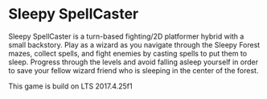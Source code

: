 # Sleepy SpellCaster

Sleepy SpellCaster is a turn-based fighting/2D platformer hybrid with a small backstory. Play as a wizard as you navigate through the Sleepy Forest mazes, collect spells, and fight enemies by casting spells to put them to sleep. Progress through the levels and avoid falling asleep yourself in order to save your fellow wizard friend who is sleeping in the center of the forest.

This game is build on LTS 2017.4.25f1
